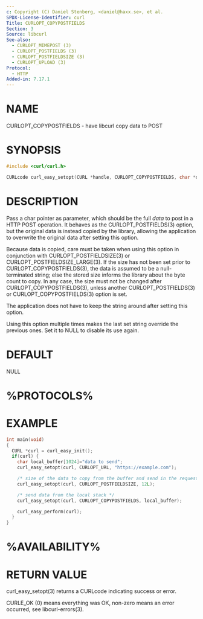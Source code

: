 ```yaml
---
c: Copyright (C) Daniel Stenberg, <daniel@haxx.se>, et al.
SPDX-License-Identifier: curl
Title: CURLOPT_COPYPOSTFIELDS
Section: 3
Source: libcurl
See-also:
  - CURLOPT_MIMEPOST (3)
  - CURLOPT_POSTFIELDS (3)
  - CURLOPT_POSTFIELDSIZE (3)
  - CURLOPT_UPLOAD (3)
Protocol:
  - HTTP
Added-in: 7.17.1
---
```


# NAME

CURLOPT_COPYPOSTFIELDS - have libcurl copy data to POST

# SYNOPSIS

~~~c
#include <curl/curl.h>

CURLcode curl_easy_setopt(CURL *handle, CURLOPT_COPYPOSTFIELDS, char *data);
~~~

# DESCRIPTION

Pass a char pointer as parameter, which should be the full *data* to post in a
HTTP POST operation. It behaves as the CURLOPT_POSTFIELDS(3) option, but the
original data is instead copied by the library, allowing the application to
overwrite the original data after setting this option.

Because data is copied, care must be taken when using this option in
conjunction with CURLOPT_POSTFIELDSIZE(3) or CURLOPT_POSTFIELDSIZE_LARGE(3).
If the size has not been set prior to CURLOPT_COPYPOSTFIELDS(3), the data is
assumed to be a null-terminated string; else the stored size informs the
library about the byte count to copy. In any case, the size must not be
changed after CURLOPT_COPYPOSTFIELDS(3), unless another CURLOPT_POSTFIELDS(3)
or CURLOPT_COPYPOSTFIELDS(3) option is set.

The application does not have to keep the string around after setting this
option.

Using this option multiple times makes the last set string override the
previous ones. Set it to NULL to disable its use again.

# DEFAULT

NULL

# %PROTOCOLS%

# EXAMPLE

~~~c
int main(void)
{
  CURL *curl = curl_easy_init();
  if(curl) {
    char local_buffer[1024]="data to send";
    curl_easy_setopt(curl, CURLOPT_URL, "https://example.com");

    /* size of the data to copy from the buffer and send in the request */
    curl_easy_setopt(curl, CURLOPT_POSTFIELDSIZE, 12L);

    /* send data from the local stack */
    curl_easy_setopt(curl, CURLOPT_COPYPOSTFIELDS, local_buffer);

    curl_easy_perform(curl);
  }
}
~~~

# %AVAILABILITY%

# RETURN VALUE

curl_easy_setopt(3) returns a CURLcode indicating success or error.

CURLE_OK (0) means everything was OK, non-zero means an error occurred, see
libcurl-errors(3).
